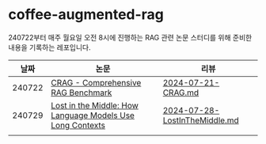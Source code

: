 # coffee-augmented-rag

240722부터 매주 월요일 오전 8시에 진행하는 RAG 관련 논문 스터디를 위해 준비한 내용을 기록하는 레포입니다.

| 날짜   | 논문                                                         | 리뷰                                                         |
| ------ | ------------------------------------------------------------ | ------------------------------------------------------------ |
| 240722 | [CRAG - Comprehensive RAG Benchmark](https://arxiv.org/abs/2406.04744v1) | [2024-07-21-CRAG.md](https://github.com/lih0905/coffee-augmented-rag/blob/main/2024-07-21-CRAG.md) |
| 240729 | [Lost in the Middle: How Language Models Use Long Contexts](https://arxiv.org/pdf/2307.03172) | [2024-07-28-LostInTheMiddle.md](https://github.com/lih0905/coffee-augmented-rag/blob/main/2024-07-28-LostInTheMiddle.md)|
|        |                                                              |                                                              |
